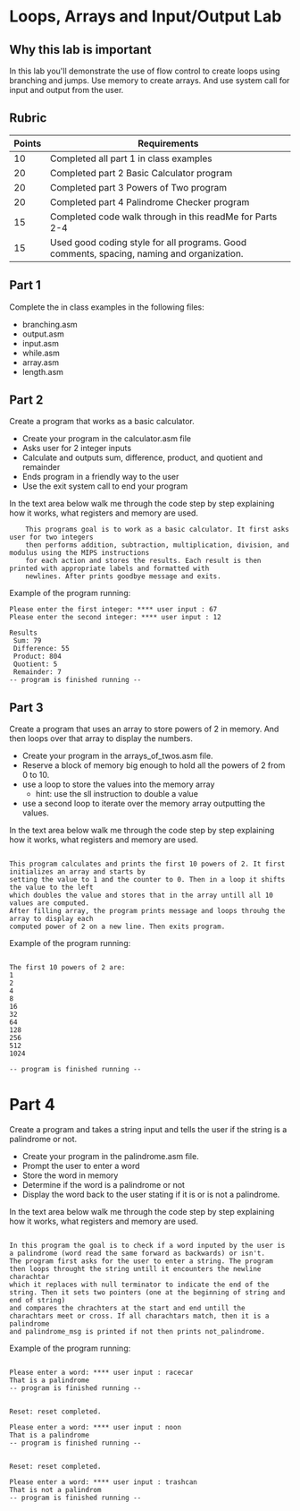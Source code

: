 # Loops, Arrays and Input/Output Lab


## Why this lab is important
In this lab you'll demonstrate the use of flow control to create loops using
branching and jumps. Use memory to create arrays.  And use system call for
input and output from the user.   

## Rubric
| Points | Requirements                                                                             |
|--------|------------------------------------------------------------------------------------------|
| 10     | Completed all part 1 in class examples                                                   |
| 20     | Completed part 2 Basic Calculator program                                                   |
| 20     | Completed part 3 Powers of Two program                                                |
| 20     | Completed part 4 Palindrome Checker program                                                      |
| 15     | Completed code walk through in this readMe for Parts 2-4                                 |
| 15     | Used good coding style for all programs. Good comments, spacing, naming and organization.|

## Part 1
Complete the in class examples in the following files:
* branching.asm
* output.asm
* input.asm
* while.asm
* array.asm
* length.asm



## Part 2

Create a program that works as a basic calculator.

* Create your program in the calculator.asm file
* Asks user for 2 integer inputs
* Calculate and outputs sum, difference, product, and quotient and remainder
* Ends program in a friendly way to the user
* Use the exit system call to end your program

In the text area below walk me through the code step by step explaining how it
works, what registers and memory are used.

```text
 	This programs goal is to work as a basic calculator. It first asks user for two integers
 	then performs addition, subtraction, multiplication, division, and modulus using the MIPS instructions
 	for each action and stores the results. Each result is then printed with appropriate labels and formatted with 
 	newlines. After prints goodbye message and exits. 

```

Example of the program running:
```
Please enter the first integer: **** user input : 67
Please enter the second integer: **** user input : 12

Results
 Sum: 79
 Difference: 55
 Product: 804
 Quotient: 5
 Remainder: 7
-- program is finished running --
```

## Part 3

Create a program that uses an array to store powers of 2 in memory.  And then
loops over that array to display the numbers.

* Create your program in the arrays_of_twos.asm file.
* Reserve a block of memory big enough to hold all the powers of 2 from 0 to 10.
* use a loop to store the values into the memory array
  * hint: use the sll instruction to double a value
* use a second loop to iterate over the memory array outputting the values.

In the text area below walk me through the code step by step explaining how it
works, what registers and memory are used.

```text

This program calculates and prints the first 10 powers of 2. It first initializes an array and starts by
setting the value to 1 and the counter to 0. Then in a loop it shifts the value to the left 
which doubles the value and stores that in the array untill all 10 values are computed.
After filling array, the program prints message and loops throuhg the array to display each 
computed power of 2 on a new line. Then exits program. 

```

Example of the program running:
```

The first 10 powers of 2 are:
1
2
4
8
16
32
64
128
256
512
1024

-- program is finished running --
```





# Part 4
Create a program and takes a string input and tells the user if the string is a
palindrome or not.

* Create your program in the palindrome.asm file.
* Prompt the user to enter a word
* Store the word in memory
* Determine if the word is a palindrome or not
* Display the word back to the user stating if it is or is not a palindrome.

In the text area below walk me through the code step by step explaining how it
works, what registers and memory are used.

```text: 

In this program the goal is to check if a word inputed by the user is a palindrome (word read the same forward as backwards) or isn't. 
The program first asks for the user to enter a string. The program then loops throught the string untill it encounters the newline charachtar
which it replaces with null terminator to indicate the end of the string. Then it sets two pointers (one at the beginning of string and end of string)
and compares the chrachters at the start and end untill the charachtars meet or cross. If all charachtars match, then it is a palindrome
and palindrome_msg is printed if not then prints not_palindrome. 

```

Example of the program running:
```

Please enter a word: **** user input : racecar
That is a palindrome
-- program is finished running --


Reset: reset completed.

Please enter a word: **** user input : noon
That is a palindrome
-- program is finished running --


Reset: reset completed.

Please enter a word: **** user input : trashcan
That is not a palindrom
-- program is finished running --

```
